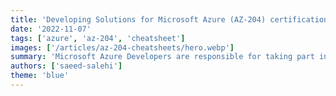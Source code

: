 ```yaml
---
title: 'Developing Solutions for Microsoft Azure (AZ-204) certification exam Cheatsheets'
date: '2022-11-07'
tags: ['azure', 'az-204', 'cheatsheet']
images: ['/articles/az-204-cheatsheets/hero.webp']
summary: 'Microsoft Azure Developers are responsible for taking part in each phase of the cloud development process. They define solution requirements and design, develop, and maintain those same solutions. Azure Developers are also responsible for performance tuning and monitoring for the solutions they create. The content in this path can help you kickstart your exam preparation and build the beginning foundation for your journey to becoming a Certified Microsoft Azure Developer Associate.'
authors: ['saeed-salehi']
theme: 'blue'
---
```

